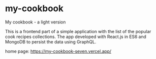 # my-cookbook
My cookbook - a light version

This is a frontend part of a simple application with the list of the popular cook recipes collections. The app developed with React.js in ES6 and MongoDB to persist the data using GraphQL.

home page: https://my-cookbook-seven.vercel.app/
